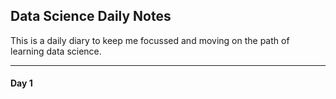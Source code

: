 ## Data Science Daily Notes

This is a daily diary to keep me focussed and moving on the path of learning data science.

------------------
#### Day 1